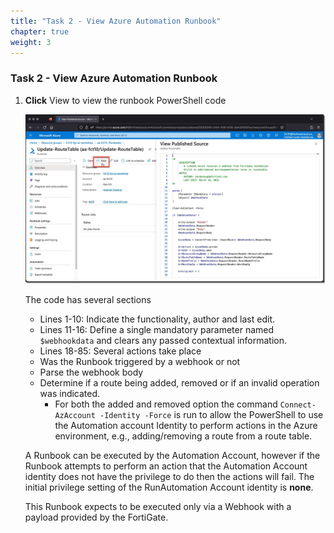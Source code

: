 ```yaml
---
title: "Task 2 - View Azure Automation Runbook"
chapter: true
weight: 3
---
```


### Task 2 - View Azure Automation Runbook

1. **Click** View to view the runbook PowerShell code

    ![runbook2](../images/runbook-02.jpg)

    The code has several sections

    * Lines 1-10: Indicate the functionality, author and last edit.
    * Lines 11-16: Define a single mandatory parameter named `$webhookdata` and clears any passed contextual information.
    * Lines 18-85: Several actions take place
    * Was the Runbook triggered by a webhook or not
    * Parse the webhook body
    * Determine if a route being added, removed or if an invalid operation was indicated.
        * For both the added and removed option the command `Connect-AzAccount -Identity -Force` is run to allow the PowerShell to use the Automation account Identity to perform actions in the Azure environment, e.g., adding/removing a route from a route table.

    A Runbook can be executed by the Automation Account, however if the Runbook attempts to perform an action that the Automation Account identity does not have the privilege to do then the actions will fail. The initial privilege setting of the RunAutomation Account identity is **none**.

    This Runbook expects to be executed only via a Webhook with a payload provided by the FortiGate.
